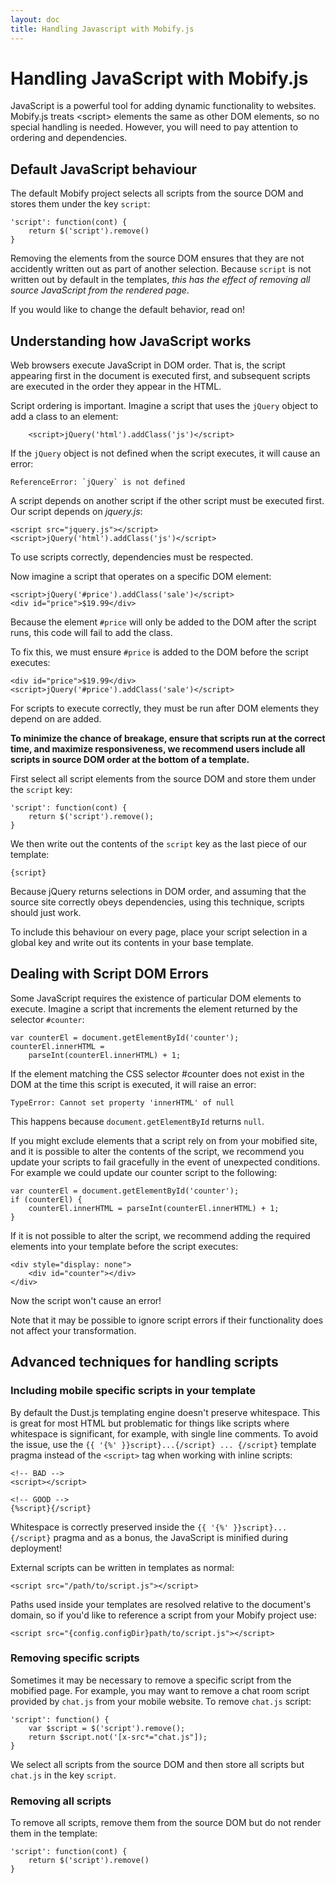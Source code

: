 ```yaml
---
layout: doc
title: Handling Javascript with Mobify.js
---
```


# Handling JavaScript with Mobify.js

JavaScript is a powerful tool for adding dynamic functionality to
websites. Mobify.js treats \<script\> elements the same as other DOM
elements, so no special handling is needed. However, you will need to
pay attention to ordering and dependencies.

## Default JavaScript behaviour

The default Mobify project selects all scripts from the source DOM and
stores them under the key `script`:

    'script': function(cont) {
        return $('script').remove()
    }

Removing the elements from the source DOM ensures that they are not
accidently written out as part of another selection. Because `script` is
not written out by default in the templates, *this has the effect of
removing all source JavaScript from the rendered page*.

If you would like to change the default behavior, read on!

## Understanding how JavaScript works

Web browsers execute JavaScript in DOM order. That is, the script
appearing first in the document is executed first, and subsequent
scripts are executed in the order they appear in the HTML.

Script ordering is important. Imagine a script that uses the `jQuery`
object to add a class to an element:

        <script>jQuery('html').addClass('js')</script>

If the `jQuery` object is not defined when the script executes, it will
cause an error:

    ReferenceError: `jQuery` is not defined

A script depends on another script if the other script must be executed
first. Our script depends on _jquery.js_:

    <script src="jquery.js"></script>
    <script>jQuery('html').addClass('js')</script>

To use scripts correctly, dependencies must be respected.

Now imagine a script that operates on a specific DOM element:

    <script>jQuery('#price').addClass('sale')</script>
    <div id="price">$19.99</div>

Because the element `#price` will only be added to the DOM after the
script runs, this code will fail to add the class.

To fix this, we must ensure `#price` is added to the DOM before the
script executes:

    <div id="price">$19.99</div>
    <script>jQuery('#price').addClass('sale')</script>

For scripts to execute correctly, they must be run after DOM elements
they depend on are added.

**To minimize the chance of breakage, ensure that scripts run at the
correct time, and maximize responsiveness, we recommend users include
all scripts in source DOM order at the bottom of a template.**

First select all script elements from the source DOM and store them
under the `script` key:

    'script': function(cont) {
        return $('script').remove();
    }

We then write out the contents of the `script` key as the last piece of
our template:

    {script}

Because jQuery returns selections in DOM order, and assuming that the
source site correctly obeys dependencies, using this technique, scripts
should just work.

To include this behaviour on every page, place your script selection in
a global key and write out its contents in your base template.

## Dealing with Script DOM Errors

Some JavaScript requires the existence of particular DOM elements to
execute. Imagine a script that increments the element returned by the
selector `#counter`:

    var counterEl = document.getElementById('counter');
    counterEl.innerHTML = 
        parseInt(counterEl.innerHTML) + 1;

If the element matching the CSS selector \#counter does not exist in the
DOM at the time this script is executed, it will raise an error:

    TypeError: Cannot set property 'innerHTML' of null

This happens because `document.getElementById` returns `null`.

If you might exclude elements that a script rely on from your mobified
site, and it is possible to alter the contents of the script, we
recommend you update your scripts to fail gracefully in the event of
unexpected conditions. For example we could update our counter script to
the following:

    var counterEl = document.getElementById('counter');
    if (counterEl) {
        counterEl.innerHTML = parseInt(counterEl.innerHTML) + 1;
    }

If it is not possible to alter the script, we recommend adding the
required elements into your template before the script executes:

    <div style="display: none">
        <div id="counter"></div>
    </div>

Now the script won't cause an error!

Note that it may be possible to ignore script errors if their
functionality does not affect your transformation.

Advanced techniques for handling scripts
----------------------------------------

### Including mobile specific scripts in your template

By default the Dust.js templating engine doesn't preserve whitespace.
This is great for most HTML but problematic for things like scripts
where whitespace is significant, for example, with single line comments.
To avoid the issue, use the `{{ '{%' }}script}...{/script} ... {/script}` template pragma
instead of the `<script>` tag when working with inline scripts:

    <!-- BAD -->
    <script></script>

    <!-- GOOD -->
    {%script}{/script}

Whitespace is correctly preserved inside the `{{ '{%' }}script}...{/script}` pragma and as a
bonus, the JavaScript is minified during deployment!

External scripts can be written in templates as normal:

    <script src="/path/to/script.js"></script>

Paths used inside your templates are resolved relative to the document's
domain, so if you'd like to reference a script from your Mobify project
use:

    <script src="{config.configDir}path/to/script.js"></script>

### Removing specific scripts

Sometimes it may be necessary to remove a specific script from the
mobified page. For example, you may want to remove a chat room script
provided by `chat.js` from your mobile website. To remove `chat.js`
script:

    'script': function() {
        var $script = $('script').remove();
        return $script.not('[x-src*="chat.js"]);
    }

We select all scripts from the source DOM and then store all scripts but
`chat.js` in the key `script`.

### Removing all scripts

To remove all scripts, remove them from the source DOM but do not render
them in the template:

    'script': function(cont) {
        return $('script').remove()
    }
